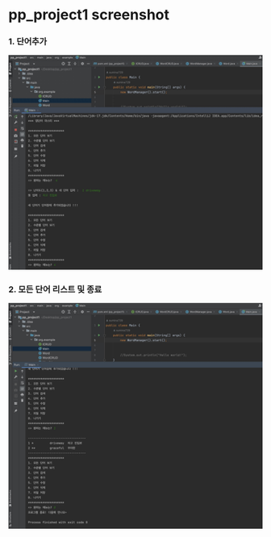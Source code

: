 # pp_project1 screenshot


### 1. 단어추가
<img src="https://github.com/sumina729/pp_project1/blob/main/screenshot/%E1%84%86%E1%85%AE%E1%84%8C%E1%85%A6.jpg?raw=true"  width="800">

### 2. 모든 단어 리스트 및 종료
<img src="https://github.com/sumina729/pp_project1/blob/main/screenshot/%E1%84%86%E1%85%AE%E1%84%8C%E1%85%A6%202.jpg?raw=true" width="800">


